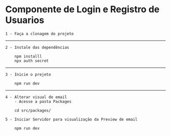 # Componente de Login e Registro de Usuarios

    1 - Faça a clonagem do projeto

__________________________________________________
    2 - Instale das dependências

```shell 
    npm installl
    npx auth secret
```
__________________________________________________
    3 - Inicie o prejeto

```shell
    npm run dev
```
___________________________________________________
    4 - Alterar visual de email
        - Acesse a pasta Packages

```shell
    cd src/packages/
```

    5 - Iniciar Servidor para visualização da Preview de email

```shell
    npm run dev
```